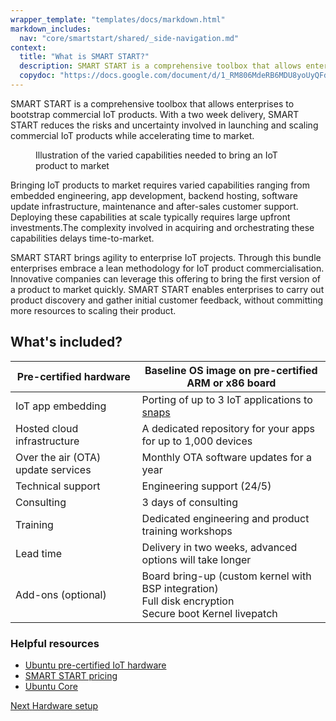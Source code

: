 ```yaml
---
wrapper_template: "templates/docs/markdown.html"
markdown_includes:
  nav: "core/smartstart/shared/_side-navigation.md"
context:
  title: "What is SMART START?"
  description: SMART START is a comprehensive toolbox that allows enterprises to bootstrap commercial IoT products.
  copydoc: "https://docs.google.com/document/d/1_RM806MdeRB6MDU8yoUyQFdZqopJobiKrqzgwUQm8J8/edit"
---
```


SMART START is a comprehensive toolbox that allows enterprises to bootstrap commercial IoT products. With a two week delivery, SMART START reduces the risks and uncertainty involved in launching and scaling commercial IoT products while accelerating time to market.

<figure>
  <img src="https://assets.ubuntu.com/v1/eb79a8ba-5b010931dbb1e5285b3232bde2c3c212a75fa4d9_2_690x423.png" style="margin: 0;" alt="">
  <figcaption>Illustration of the varied capabilities needed to bring an IoT product to market</figcaption>
</figure>

Bringing IoT products to market requires varied capabilities ranging from embedded engineering, app development, backend hosting, software update infrastructure, maintenance and after-sales customer support. Deploying these capabilities at scale typically requires large upfront investments.The complexity involved in acquiring and orchestrating these capabilities delays time-to-market.

SMART START brings agility to enterprise IoT projects. Through this bundle enterprises embrace a lean methodology for IoT product commercialisation. Innovative companies can leverage this offering to bring the first version of a product to market quickly. SMART START enables enterprises to carry out product discovery and gather initial customer feedback, without committing more resources to scaling their product.

## What's included?

|Pre-certified hardware|Baseline OS image on pre-certified ARM or x86 board|
| --- | --- |
|IoT app embedding|Porting of up to 3 IoT applications to [snaps](http://snapcraft.io/docs/getting-started)|
|Hosted cloud infrastructure|A dedicated repository for your apps for up to 1,000 devices|
|Over the air (OTA) update services|Monthly OTA software updates for a year|
|Technical support|Engineering support (24/5)|
|Consulting|3 days of consulting|
|Training|Dedicated engineering and product training workshops|
|Lead time|Delivery in two weeks, advanced options will take longer|
|Add-ons (optional)|Board bring-up (custom kernel with BSP integration) <br>Full disk encryption <br>Secure boot  Kernel livepatch|

### Helpful resources

- [Ubuntu pre-certified IoT hardware](/certification?form=Ubuntu%20Core)
- [SMART START pricing](/pricing/devices)
- [Ubuntu Core](/core)

<footer class="p-article-pagination">
  <a class="p-article-pagination__link--next" href="/core/smartstart/guide/hardware-setup">
    <span class="p-article-pagination__label">Next</span>
    <span class="p-article-pagination__title">Hardware setup</span>
  </a>
</footer>
